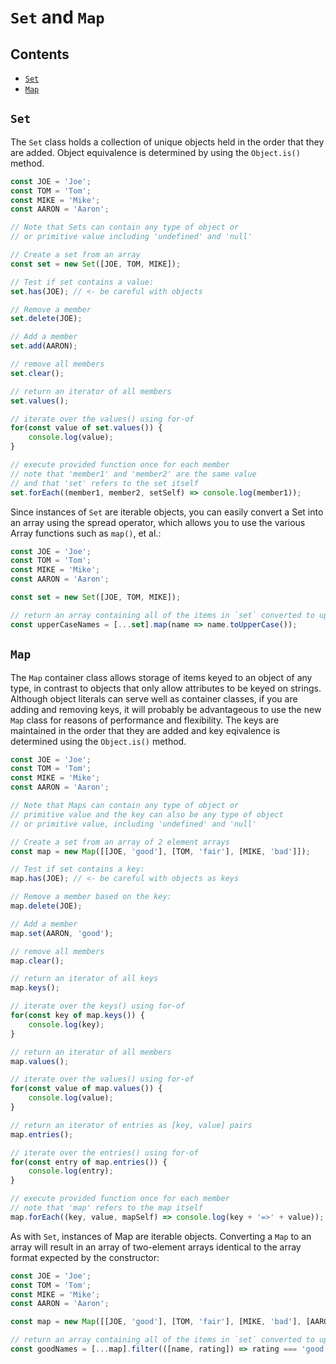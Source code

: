 # `Set` and `Map`

## Contents
- [`Set`](#section1)
- [`Map`](#section2)


<div id="section1"/>

## `Set`

The `Set` class holds a collection of unique objects held in the order that they are added. Object equivalence is determined by using the `Object.is()` method.

```js
const JOE = 'Joe';
const TOM = 'Tom';
const MIKE = 'Mike';
const AARON = 'Aaron';

// Note that Sets can contain any type of object or
// or primitive value including 'undefined' and 'null'

// Create a set from an array
const set = new Set([JOE, TOM, MIKE]);

// Test if set contains a value:
set.has(JOE); // <- be careful with objects

// Remove a member
set.delete(JOE);

// Add a member
set.add(AARON);

// remove all members
set.clear();

// return an iterator of all members
set.values();

// iterate over the values() using for-of
for(const value of set.values()) {
    console.log(value);
}

// execute provided function once for each member
// note that 'member1' and 'member2' are the same value
// and that 'set' refers to the set itself
set.forEach((member1, member2, setSelf) => console.log(member1));
```

Since instances of `Set` are iterable objects, you can easily convert a Set into an array using the spread operator, which allows you to use the various Array functions such as `map()`, et al.:
```js
const JOE = 'Joe';
const TOM = 'Tom';
const MIKE = 'Mike';
const AARON = 'Aaron';

const set = new Set([JOE, TOM, MIKE]);

// return an array containing all of the items in `set` converted to upper case.
const upperCaseNames = [...set].map(name => name.toUpperCase());
```

<div id="section2"/>

## `Map`

The `Map` container class allows storage of items keyed to an object of any type, in contrast to objects that only allow attributes to be keyed on strings. Although object literals can serve well as container classes, if you are adding and removing keys, it will probably be advantageous to use the new `Map` class for reasons of performance and flexibility. The keys are maintained in the order that they are added and key eqivalence is determined using the `Object.is()` method.

```js
const JOE = 'Joe';
const TOM = 'Tom';
const MIKE = 'Mike';
const AARON = 'Aaron';

// Note that Maps can contain any type of object or
// primitive value and the key can also be any type of object
// or primitive value, including 'undefined' and 'null'

// Create a set from an array of 2 element arrays
const map = new Map([[JOE, 'good'], [TOM, 'fair'], [MIKE, 'bad']]);

// Test if set contains a key:
map.has(JOE); // <- be careful with objects as keys

// Remove a member based on the key:
map.delete(JOE);

// Add a member
map.set(AARON, 'good');

// remove all members
map.clear();

// return an iterator of all keys
map.keys();

// iterate over the keys() using for-of
for(const key of map.keys()) {
    console.log(key);
}

// return an iterator of all members
map.values();

// iterate over the values() using for-of
for(const value of map.values()) {
    console.log(value);
}

// return an iterator of entries as [key, value] pairs
map.entries();

// iterate over the entries() using for-of
for(const entry of map.entries()) {
    console.log(entry);
}

// execute provided function once for each member
// note that 'map' refers to the map itself
map.forEach((key, value, mapSelf) => console.log(key + '=>' + value));
```

As with `Set`, instances of Map are iterable objects. Converting a `Map` to an array will result in an array of two-element arrays identical to the array format expected by the constructor:
```js
const JOE = 'Joe';
const TOM = 'Tom';
const MIKE = 'Mike';
const AARON = 'Aaron';

const map = new Map([[JOE, 'good'], [TOM, 'fair'], [MIKE, 'bad'], [AARON, 'good']]);

// return an array containing all of the items in `set` converted to upper case.
const goodNames = [...map].filter(([name, rating]) => rating === 'good');
```
